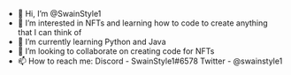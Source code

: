 - 👋 Hi, I’m @SwainStyle1
- 👀 I’m interested in NFTs and learning how to code to create anything that I can think of
- 🌱 I’m currently learning Python and Java
- 💞️ I’m looking to collaborate on creating code for NFTs
- 📫 How to reach me: Discord - SwainStyle1#6578  Twitter - @swainstyle1

<!---
SwainStyle1/SwainStyle1 is a ✨ special ✨ repository because its `README.md` (this file) appears on your GitHub profile.
You can click the Preview link to take a look at your changes.
--->
